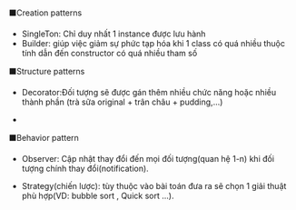 
⬛️Creation patterns 
+ SingleTon: Chỉ duy nhất 1 instance được lưu hành  
+ Builder: giúp việc giảm sự phức tạp hóa khi 1 class có quá nhiều thuộc tính dẫn đến constructor có quá nhiều tham số 



⬛️Structure patterns 
+ Decorator:Đối tượng sẽ được gán thêm nhiều chức năng hoặc nhiều thành phần (trà sữa original + trân châu + pudding,...) 

+ 

⬛️Behavior pattern 



+ Observer: Cập nhật thay đổi đến mọi đối tượng(quan hệ 1-n) khi đối tượng chính thay đổi(notification).

+ Strategy(chiến lược): tùy thuộc vào bài toán đưa ra sẽ chọn 1 giải thuật phù hợp(VD: bubble sort , Quick sort ...). 
